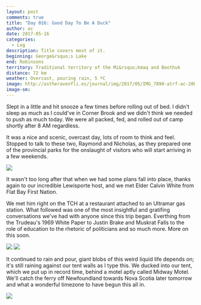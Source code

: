```yaml
---
layout: post
comments: true
title: "Day 016: Good Day To Be A Duck"
author: ac
date: 2017-05-16
categories:
  - Log
description: Title covers most of it.
beginning: George&rsquo;s Lake 
end: Robinsons
territory: Traditional territory of the Mi&rsquo;kmaq and Beothuk
distance: 72 km
weather: Overcast, pouring rain, 5 ºC
image: http://astheravenfli.es/journal/img/2017/05/IMG_7890-atrf-ac-2000-web.jpg
image-sm:
---
```


Slept in a little and hit snooze a few times before rolling out of bed. I didn't sleep as much as I could've in Corner Brook and we didn't think we needed to push as much today. We were all packed, fed, and rolled out of camp shortly after 8 AM regardless.

It was a nice and scenic, overcast day, lots of room to think and feel. Stopped to talk to these two, Raymond and Nicholas, as they prepared one of the provincial parks for the onslaught of visitors who will start arriving in a few weekends.

<img src="http://astheravenfli.es/journal/img/2017/05/IMG_7896-atrf-ac-2000-web.jpg">

It wasn't too long after that when we had some plans fall into place, thanks again to our incredible Lewisporte host, and we met Elder Calvin White from Flat Bay First Nation. 

We met him right on the TCH at a restaurant attached to an Ultramar gas station. What followed was one of the most insightful and gratifing conversations we've had with anyone since this trip began. Everthing from the Trudeau's 1969 White Paper to Justin Brake and Muskrat Falls to the role of education to the rhetoric of politicians and so much more. More on this soon.

<img src="http://astheravenfli.es/journal/img/2017/05/IMG_1602-atrf-jcr-2000-web.jpg">

<img src="http://astheravenfli.es/journal/img/2017/05/IMG_7900-atrf-ac-2000-web.jpg">

It continued to rain and pour, giant blobs of this weird liquid life depends on; it's still raining against our tent walls as I type this. We ducked into our tent, which we put up in record time, behind a motel aptly called Midway Motel. We'll catch the ferry off Newfoundland towards Nova Scotia later tomorrow and what a wonderful timezone to have begun this all in. 

<img src="http://astheravenfli.es/journal/img/2017/05/IMG_7908-atrf-ac-2000-web.jpg">